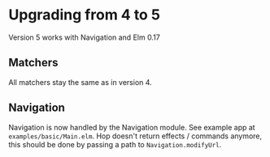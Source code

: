 # Upgrading from 4 to 5

Version 5 works with Navigation and Elm 0.17

## Matchers

All matchers stay the same as in version 4.

## Navigation

Navigation is now handled by the Navigation module. See example app at `examples/basic/Main.elm`.
Hop doesn't return effects / commands anymore, this should be done by passing a path to `Navigation.modifyUrl`.
